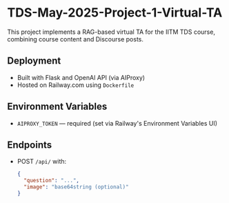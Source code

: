 # TDS-May-2025-Project-1-Virtual-TA 

This project implements a RAG-based virtual TA for the IITM TDS course, combining course content and Discourse posts.

## Deployment

- Built with Flask and OpenAI API (via AIProxy)
- Hosted on Railway.com using `Dockerfile`

## Environment Variables

- `AIPROXY_TOKEN` — required (set via Railway's Environment Variables UI)

## Endpoints

- POST `/api/` with:
  ```json
  {
    "question": "...",
    "image": "base64string (optional)"
  }

